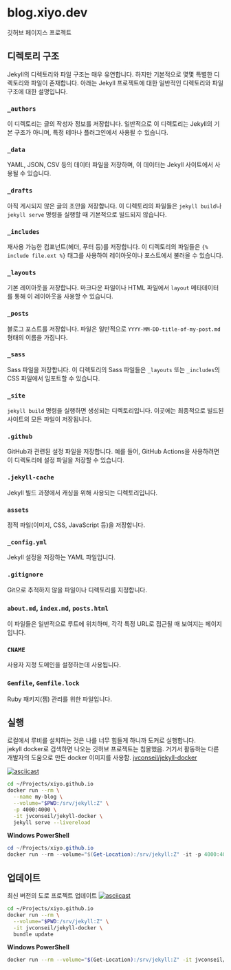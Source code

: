 # blog.xiyo.dev
깃허브 페이지스 프로젝트

## 디렉토리 구조
Jekyll의 디렉토리와 파일 구조는 매우 유연합니다. 하지만 기본적으로 몇몇 특별한 디렉토리와 파일이 존재합니다. 아래는 Jekyll 프로젝트에 대한 일반적인 디렉토리와 파일 구조에 대한 설명입니다.

### `_authors`
이 디렉토리는 글의 작성자 정보를 저장합니다. 일반적으로 이 디렉토리는 Jekyll의 기본 구조가 아니며, 특정 테마나 플러그인에서 사용될 수 있습니다.

### `_data`
YAML, JSON, CSV 등의 데이터 파일을 저장하며, 이 데이터는 Jekyll 사이트에서 사용될 수 있습니다.

### `_drafts`
아직 게시되지 않은 글의 초안을 저장합니다. 이 디렉토리의 파일들은 `jekyll build`나 `jekyll serve` 명령을 실행할 때 기본적으로 빌드되지 않습니다.

### `_includes`
재사용 가능한 컴포넌트(헤더, 푸터 등)를 저장합니다. 이 디렉토리의 파일들은 `{% include file.ext %}` 태그를 사용하여 레이아웃이나 포스트에서 불러올 수 있습니다.

### `_layouts`
기본 레이아웃을 저장합니다. 마크다운 파일이나 HTML 파일에서 `layout` 메타데이터를 통해 이 레이아웃을 사용할 수 있습니다.

### `_posts`
블로그 포스트를 저장합니다. 파일은 일반적으로 `YYYY-MM-DD-title-of-my-post.md` 형태의 이름을 가집니다.

### `_sass`
Sass 파일을 저장합니다. 이 디렉토리의 Sass 파일들은 `_layouts` 또는 `_includes`의 CSS 파일에서 임포트할 수 있습니다.

### `_site`
`jekyll build` 명령을 실행하면 생성되는 디렉토리입니다. 이곳에는 최종적으로 빌드된 사이트의 모든 파일이 저장됩니다.

### `.github`
GitHub과 관련된 설정 파일을 저장합니다. 예를 들어, GitHub Actions을 사용하려면 이 디렉토리에 설정 파일을 저장할 수 있습니다.

### `.jekyll-cache`
Jekyll 빌드 과정에서 캐싱을 위해 사용되는 디렉토리입니다.

### `assets`
정적 파일(이미지, CSS, JavaScript 등)을 저장합니다.

### `_config.yml`
Jekyll 설정을 저장하는 YAML 파일입니다.

### `.gitignore`
Git으로 추적하지 않을 파일이나 디렉토리를 지정합니다.

### `about.md`, `index.md`, `posts.html`
이 파일들은 일반적으로 루트에 위치하며, 각각 특정 URL로 접근될 때 보여지는 페이지입니다.

### `CNAME`
사용자 지정 도메인을 설정하는데 사용됩니다.

### `Gemfile`, `Gemfile.lock`
Ruby 패키지(젬) 관리를 위한 파일입니다.



## 실행
로컬에서 루비를 설치하는 것은 나를 너무 힘들게 하니까 도커로 실행합니다.  
jekyll docker로 검색하면 나오는 깃허브 프로젝트는 침몰했음.
거기서 활동하는 다른 개발자의 도움으로 만든 docker 이미지를 사용함.
[jvconseil/jekyll-docker](https://hub.docker.com/r/jvconseil/jekyll-docker)

[![asciicast](https://asciinema.xiyo.dev/a/11.svg)](https://asciinema.xiyo.dev/a/11)
```sh
cd ~/Projects/xiyo.github.io
docker run --rm \
  --name my-blog \
  --volume="$PWD:/srv/jekyll:Z" \
  -p 4000:4000 \
  -it jvconseil/jekyll-docker \
  jekyll serve --livereload
```

__Windows PowerShell__
```powershell
cd ~/Projects/xiyo.github.io
docker run --rm --volume="$(Get-Location):/srv/jekyll:Z" -it -p 4000:4000 jvconseil/jekyll-docker jekyll serve --livereload
```

## 업데이트
최신 버전의 도로 프로젝트 업데이트
[![asciicast](https://asciinema.xiyo.dev/a/10.svg)](https://asciinema.xiyo.dev/a/10)
```sh
cd ~/Projects/xiyo.github.io
docker run --rm \
  --volume="$PWD:/srv/jekyll:Z" \
  -it jvconseil/jekyll-docker \
  bundle update
```

__Windows PowerShell__
```sh
docker run --rm --volume="$(Get-Location):/srv/jekyll:Z" -it jvconseil/jekyll-docker bundle  lock --add-platform x86_64-linux
```